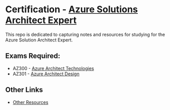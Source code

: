 # Certification - [Azure Solutions Architect Expert](https://www.microsoft.com/en-us/learning/azure-solutions-architect.aspx)
This repo is dedicated to capturing notes and resources for studying for the Azure Solution Architect Expert.

## Exams Required:
* AZ300 - [Azure Architect Technologies](./az300/az300-objectives.md)
* AZ301 - [Azure Architect Design](./az301/az301-objectives.md)

## Other Links
* [Other Resources](./resources.md)
